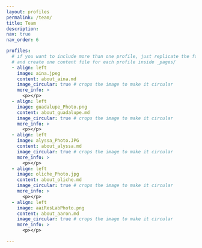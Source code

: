 ```yaml
---
layout: profiles
permalink: /team/
title: Team
description: 
nav: true
nav_order: 6

profiles:
  # if you want to include more than one profile, just replicate the following block
  # and create one content file for each profile inside _pages/
  - align: left
    image: aina.jpeg
    content: about_aina.md
    image_circular: true # crops the image to make it circular
    more_info: >
      <p></p>
  - align: left
    image: guadalupe_Photo.png
    content: about_guadalupe.md
    image_circular: true # crops the image to make it circular
    more_info: >
      <p></p>
  - align: left
    image: alyssa_Photo.JPG
    content: about_alyssa.md
    image_circular: true # crops the image to make it circular
    more_info: >
      <p></p>
  - align: left
    image: oliche_Photo.jpg
    content: about_oliche.md
    image_circular: true # crops the image to make it circular
    more_info: >
      <p></p>
  - align: left
    image: aaiResLabPhoto.png
    content: about_aaron.md
    image_circular: true # crops the image to make it circular
    more_info: >
      <p></p>

---
```

